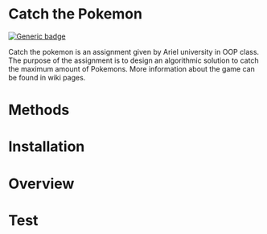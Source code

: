 # Catch the Pokemon
[![Generic badge](https://img.shields.io/badge/<SUBJECT>-<STATUS>-<COLOR>.svg)](https://shields.io/)

Catch the pokemon is an assignment given by Ariel university in OOP class.
The purpose of the assignment is to design an algorithmic solution to catch 
the maximum amount of Pokemons. More information about the game can be found in wiki pages.

# Methods 

# Installation

# Overview

# Test
